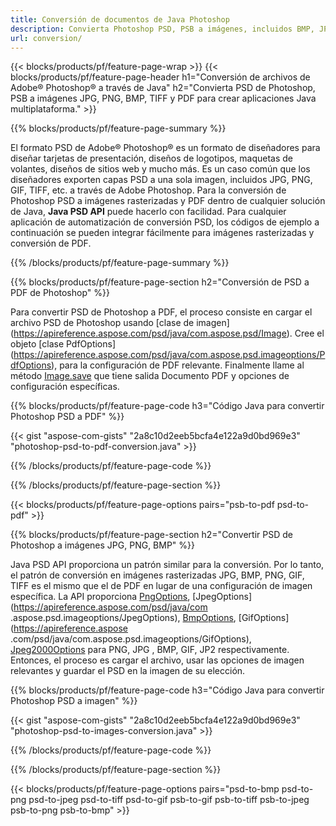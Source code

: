 ```yaml
---
title: Conversión de documentos de Java Photoshop
description: Convierta Photoshop PSD, PSB a imágenes, incluidos BMP, JPG, PNG, TIFF y PDF a través de la biblioteca de Java.
url: conversion/
---
```


{{< blocks/products/pf/feature-page-wrap >}}
{{< blocks/products/pf/feature-page-header h1="Conversión de archivos de Adobe® Photoshop® a través de Java" h2="Convierta PSD de Photoshop, PSB a imágenes JPG, PNG, BMP, TIFF y PDF para crear aplicaciones Java multiplataforma." >}}

{{% blocks/products/pf/feature-page-summary %}}

El formato PSD de Adobe® Photoshop® es un formato de diseñadores para diseñar tarjetas de presentación, diseños de logotipos, maquetas de volantes, diseños de sitios web y mucho más. Es un caso común que los diseñadores exporten capas PSD a una sola imagen, incluidos JPG, PNG, GIF, TIFF, etc. a través de Adobe Photoshop. Para la conversión de Photoshop PSD a imágenes rasterizadas y PDF dentro de cualquier solución de Java, **Java PSD API** puede hacerlo con facilidad. Para cualquier aplicación de automatización de conversión PSD, los códigos de ejemplo a continuación se pueden integrar fácilmente para imágenes rasterizadas y conversión de PDF.

{{% /blocks/products/pf/feature-page-summary  %}}

{{% blocks/products/pf/feature-page-section  h2="Conversión de PSD a PDF de Photoshop" %}}

Para convertir PSD de Photoshop a PDF, el proceso consiste en cargar el archivo PSD de Photoshop usando [clase de imagen] (https://apireference.aspose.com/psd/java/com.aspose.psd/Image). Cree el objeto [clase PdfOptions] (https://apireference.aspose.com/psd/java/com.aspose.psd.imageoptions/PdfOptions), para la configuración de PDF relevante. Finalmente llame al método [Image.save](https://apireference.aspose.com/psd/java/com.aspose.psd/Image#save-java.lang.String-com.aspose.psd.ImageOptionsBase-) que tiene salida Documento PDF y opciones de configuración específicas.

{{% blocks/products/pf/feature-page-code h3="Código Java para convertir Photoshop PSD a PDF" %}}

{{< gist "aspose-com-gists" "2a8c10d2eeb5bcfa4e122a9d0bd969e3" "photoshop-psd-to-pdf-conversion.java" >}}

{{% /blocks/products/pf/feature-page-code  %}}

{{% /blocks/products/pf/feature-page-section %}}

{{< blocks/products/pf/feature-page-options pairs="psb-to-pdf psd-to-pdf" >}}

{{% blocks/products/pf/feature-page-section  h2="Convertir PSD de Photoshop a imágenes JPG, PNG, BMP" %}}

Java PSD API proporciona un patrón similar para la conversión. Por lo tanto, el patrón de conversión en imágenes rasterizadas JPG, BMP, PNG, GIF, TIFF es el mismo que el de PDF en lugar de una configuración de imagen específica. La API proporciona [PngOptions](https://apireference.aspose.com/psd/java/com.aspose.psd.imageoptions/PngOptions), [JpegOptions](https://apireference.aspose.com/psd/java/com .aspose.psd.imageoptions/JpegOptions), [BmpOptions](https://apireference.aspose.com/psd/java/com.aspose.psd.imageoptions/BmpOptions), [GifOptions](https://apireference.aspose .com/psd/java/com.aspose.psd.imageoptions/GifOptions), [Jpeg2000Options](https://apireference.aspose.com/psd/java/com.aspose.psd.imageoptions/Jpeg2000Options) para PNG, JPG , BMP, GIF, JP2 respectivamente. Entonces, el proceso es cargar el archivo, usar las opciones de imagen relevantes y guardar el PSD en la imagen de su elección.

{{% blocks/products/pf/feature-page-code h3="Código Java para convertir Photoshop PSD a imagen" %}}

{{< gist "aspose-com-gists" "2a8c10d2eeb5bcfa4e122a9d0bd969e3" "photoshop-psd-to-images-conversion.java" >}}

{{% /blocks/products/pf/feature-page-code  %}}

{{% /blocks/products/pf/feature-page-section %}}

{{< blocks/products/pf/feature-page-options pairs="psd-to-bmp psd-to-png psd-to-jpeg psd-to-tiff psd-to-gif psb-to-gif psb-to-tiff psb-to-jpeg psb-to-png psb-to-bmp" >}}
